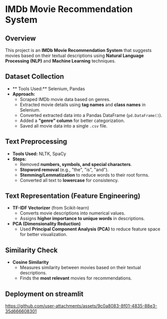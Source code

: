 #  IMDb Movie Recommendation System  

##  Overview  
This project is an **IMDb Movie Recommendation System** that suggests movies based on their textual descriptions using **Natural Language Processing (NLP)** and **Machine Learning** techniques.  

##  Dataset Collection  
- ** Tools Used:** Selenium, Pandas  
- **Approach:**  
  - Scraped IMDb movie data based on genres.  
  - Extracted movie details using **tag names** and **class names** in Selenium.  
  - Converted extracted data into a Pandas DataFrame (`pd.DataFrame()`).  
  - Added a **"genre" column** for better categorization.  
  - Saved all movie data into a single `.csv` file.  

##  Text Preprocessing  
- **Tools Used:** NLTK, SpaCy  
- **Steps:**  
  - Removed **numbers, symbols, and special characters**.  
  - **Stopword removal** (e.g., "the", "is", "and").  
  - **Stemming/Lemmatization** to reduce words to their root forms.  
  - Converted all text to **lowercase** for consistency.  

##  Text Representation (Feature Engineering)  
- **TF-IDF Vectorizer** (from Scikit-learn)  
  - Converts movie descriptions into numerical values.  
  - Assigns **higher importance to unique words** in descriptions.  
- **PCA (Dimensionality Reduction)**  
  - Used **Principal Component Analysis (PCA)** to reduce feature space for better visualization.  

##  Similarity Check  
- **Cosine Similarity**  
  - Measures similarity between movies based on their textual descriptions.  
  - Finds the **most relevant** movies for recommendations.  

##  Deployment on streamlit 

https://github.com/user-attachments/assets/9c0a8083-8f01-4835-88e3-35d666608301

